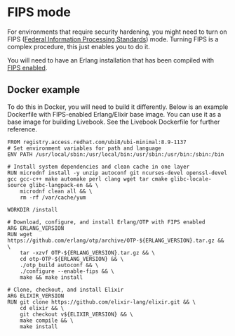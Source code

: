 # FIPS mode

For environments that require security hardening, you might need to turn on FIPS ([Federal Information Processing Standards](https://en.wikipedia.org/wiki/Federal_Information_Processing_Standards)) mode. Turning FIPS is a complex procedure, this just enables you to do it.

You will need to have an Erlang installation that has been compiled with [FIPS enabled](https://www.erlang.org/doc/apps/crypto/fips).

## Docker example

To do this in Docker, you will need to build it differently. Below is an example Dockerfile with FIPS-enabled Erlang/Elixir base image. You can use it as a base image for building Livebook. See the Livebook Dockerfile for further reference.

```docker
FROM registry.access.redhat.com/ubi8/ubi-minimal:8.9-1137
# Set environment variables for path and language
ENV PATH /usr/local/sbin:/usr/local/bin:/usr/sbin:/usr/bin:/sbin:/bin 

# Install system dependencies and clean cache in one layer
RUN microdnf install -y unzip autoconf git ncurses-devel openssl-devel gcc gcc-c++ make automake perl clang wget tar cmake glibc-locale-source glibc-langpack-en && \
    microdnf clean all && \
    rm -rf /var/cache/yum

WORKDIR /install

# Download, configure, and install Erlang/OTP with FIPS enabled
ARG ERLANG_VERSION
RUN wget https://github.com/erlang/otp/archive/OTP-${ERLANG_VERSION}.tar.gz && \
    tar -xzvf OTP-${ERLANG_VERSION}.tar.gz && \
    cd otp-OTP-${ERLANG_VERSION} && \
    ./otp_build autoconf && \
    ./configure --enable-fips && \
    make && make install

# Clone, checkout, and install Elixir
ARG ELIXIR_VERSION
RUN git clone https://github.com/elixir-lang/elixir.git && \
    cd elixir && \
    git checkout v${ELIXIR_VERSION} && \
    make compile && \
    make install
```
